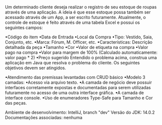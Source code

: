 Um determinado cliente deseja realizar o registro de seu estoque de roupas através de uma aplicação. A ideia é que esse estoque possa também ser acessado através de um App, a ser escrito futuramente. Atualmente, o controle de estoque é feito através de uma tabela Excel e possui os seguintes campos:

•Código do item
•Data de Entrada
•Local da Compra
•Tipo: Vestido, Saia, Conjunto, etc.
•Marca: Fórum, M. Officer, etc.
•Características: Descrição detalhada da peça
•Tamanho
•Cor
•Valor de etiqueta na compra
•Valor pago na compra
•Valor para margem de 100% (Calculado automaticamente: valor pago * 2)
•Preço sugerido
Entendido o problema acima, construa uma aplicação em Java que resolva o problema do cliente. Os seguintes objetivos devem ser atingidos.

•Atendimento das premissas levantadas com CRUD básico
•Modelo 3 camadas:
•Acesso via arquivo texto.
•A camada de negócio deve possuir interfaces corretamente expostas e documentadas para serem utilizadas futuramente no acesso de uma outra interface gráfica.
•A camada de interface console.
•Uso de enumeradores Type-Safe para Tamanho e Cor das peças.

Ambiente de desenvolvimento: IntelliJ, branch "dev" 
Versão do JDK: 14.0.2
Documentações associadas: nenhuma